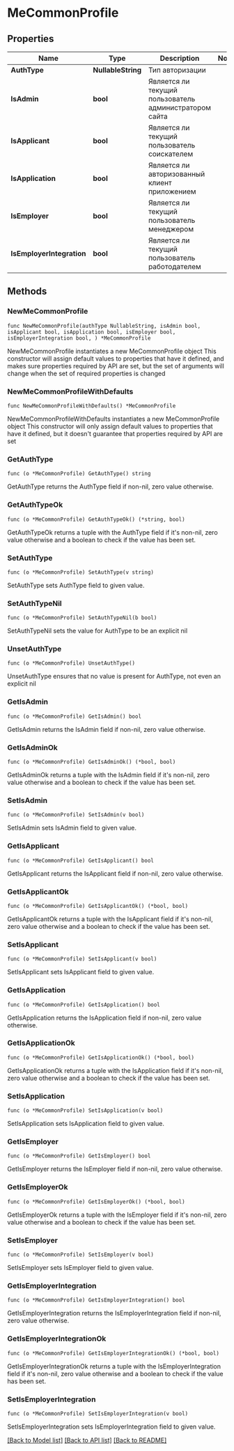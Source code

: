 # MeCommonProfile

## Properties

Name | Type | Description | Notes
------------ | ------------- | ------------- | -------------
**AuthType** | **NullableString** | Тип авторизации | 
**IsAdmin** | **bool** | Является ли текущий пользователь администратором сайта | 
**IsApplicant** | **bool** | Является ли текущий пользователь соискателем | 
**IsApplication** | **bool** | Является ли авторизованный клиент приложением | 
**IsEmployer** | **bool** | Является ли текущий пользователь менеджером | 
**IsEmployerIntegration** | **bool** | Является ли текущий пользователь работодателем | 

## Methods

### NewMeCommonProfile

`func NewMeCommonProfile(authType NullableString, isAdmin bool, isApplicant bool, isApplication bool, isEmployer bool, isEmployerIntegration bool, ) *MeCommonProfile`

NewMeCommonProfile instantiates a new MeCommonProfile object
This constructor will assign default values to properties that have it defined,
and makes sure properties required by API are set, but the set of arguments
will change when the set of required properties is changed

### NewMeCommonProfileWithDefaults

`func NewMeCommonProfileWithDefaults() *MeCommonProfile`

NewMeCommonProfileWithDefaults instantiates a new MeCommonProfile object
This constructor will only assign default values to properties that have it defined,
but it doesn't guarantee that properties required by API are set

### GetAuthType

`func (o *MeCommonProfile) GetAuthType() string`

GetAuthType returns the AuthType field if non-nil, zero value otherwise.

### GetAuthTypeOk

`func (o *MeCommonProfile) GetAuthTypeOk() (*string, bool)`

GetAuthTypeOk returns a tuple with the AuthType field if it's non-nil, zero value otherwise
and a boolean to check if the value has been set.

### SetAuthType

`func (o *MeCommonProfile) SetAuthType(v string)`

SetAuthType sets AuthType field to given value.


### SetAuthTypeNil

`func (o *MeCommonProfile) SetAuthTypeNil(b bool)`

 SetAuthTypeNil sets the value for AuthType to be an explicit nil

### UnsetAuthType
`func (o *MeCommonProfile) UnsetAuthType()`

UnsetAuthType ensures that no value is present for AuthType, not even an explicit nil
### GetIsAdmin

`func (o *MeCommonProfile) GetIsAdmin() bool`

GetIsAdmin returns the IsAdmin field if non-nil, zero value otherwise.

### GetIsAdminOk

`func (o *MeCommonProfile) GetIsAdminOk() (*bool, bool)`

GetIsAdminOk returns a tuple with the IsAdmin field if it's non-nil, zero value otherwise
and a boolean to check if the value has been set.

### SetIsAdmin

`func (o *MeCommonProfile) SetIsAdmin(v bool)`

SetIsAdmin sets IsAdmin field to given value.


### GetIsApplicant

`func (o *MeCommonProfile) GetIsApplicant() bool`

GetIsApplicant returns the IsApplicant field if non-nil, zero value otherwise.

### GetIsApplicantOk

`func (o *MeCommonProfile) GetIsApplicantOk() (*bool, bool)`

GetIsApplicantOk returns a tuple with the IsApplicant field if it's non-nil, zero value otherwise
and a boolean to check if the value has been set.

### SetIsApplicant

`func (o *MeCommonProfile) SetIsApplicant(v bool)`

SetIsApplicant sets IsApplicant field to given value.


### GetIsApplication

`func (o *MeCommonProfile) GetIsApplication() bool`

GetIsApplication returns the IsApplication field if non-nil, zero value otherwise.

### GetIsApplicationOk

`func (o *MeCommonProfile) GetIsApplicationOk() (*bool, bool)`

GetIsApplicationOk returns a tuple with the IsApplication field if it's non-nil, zero value otherwise
and a boolean to check if the value has been set.

### SetIsApplication

`func (o *MeCommonProfile) SetIsApplication(v bool)`

SetIsApplication sets IsApplication field to given value.


### GetIsEmployer

`func (o *MeCommonProfile) GetIsEmployer() bool`

GetIsEmployer returns the IsEmployer field if non-nil, zero value otherwise.

### GetIsEmployerOk

`func (o *MeCommonProfile) GetIsEmployerOk() (*bool, bool)`

GetIsEmployerOk returns a tuple with the IsEmployer field if it's non-nil, zero value otherwise
and a boolean to check if the value has been set.

### SetIsEmployer

`func (o *MeCommonProfile) SetIsEmployer(v bool)`

SetIsEmployer sets IsEmployer field to given value.


### GetIsEmployerIntegration

`func (o *MeCommonProfile) GetIsEmployerIntegration() bool`

GetIsEmployerIntegration returns the IsEmployerIntegration field if non-nil, zero value otherwise.

### GetIsEmployerIntegrationOk

`func (o *MeCommonProfile) GetIsEmployerIntegrationOk() (*bool, bool)`

GetIsEmployerIntegrationOk returns a tuple with the IsEmployerIntegration field if it's non-nil, zero value otherwise
and a boolean to check if the value has been set.

### SetIsEmployerIntegration

`func (o *MeCommonProfile) SetIsEmployerIntegration(v bool)`

SetIsEmployerIntegration sets IsEmployerIntegration field to given value.



[[Back to Model list]](../README.md#documentation-for-models) [[Back to API list]](../README.md#documentation-for-api-endpoints) [[Back to README]](../README.md)


